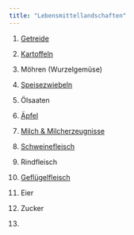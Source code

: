 ```yaml
---
title: "Lebensmittellandschaften"
---
```


1. [Getreide](Getreide/Getreide.html)
2. [Kartoffeln](Kartoffeln/Kartoffeln.html)
3. Möhren (Wurzelgemüse)
4. [Speisezwiebeln](Speisezwiebeln/Speisezwiebeln.html)
5. Ölsaaten
6. [Äpfel](Aepfel/Aepfel.html) 

7. [Milch & Milcherzeugnisse](Milch-und-Milcherzeugnisse/Milch-und-Milcherzeugnisse.html)
8. [Schweinefleisch](Schweinefleisch/Schweinefleisch.html)
9. Rindfleisch
10. [Geflügelfleisch](Gefluegelfleisch/Gefluegelfleisch.html)
11. Eier

12. Zucker
13. 
